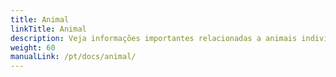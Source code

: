```yaml
---
title: Animal
linkTitle: Animal
description: Veja informações importantes relacionadas a animais individuais
weight: 60
manualLink: /pt/docs/animal/
---
```

<script>
  window.location.href = "/pt/docs/animal/";
</script>

